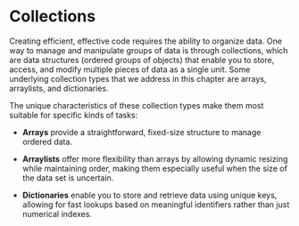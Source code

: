 # Collections
Creating efficient, effective code requires the ability to organize data. One way to manage and manipulate groups of data is through collections, which are data structures (ordered groups of objects) that enable you to store, access, and modify multiple pieces of data as a single unit. Some underlying collection types that we address in this chapter are arrays, arraylists, and dictionaries.

The unique characteristics of these collection types make them most suitable for specific kinds of tasks:
- **Arrays** provide a straightforward, fixed-size structure to manage ordered data. 

- **Arraylists** offer more flexibility than arrays by allowing dynamic resizing while maintaining order, making them especially useful when the size of the data set is uncertain. 

- **Dictionaries** enable you to store and retrieve data using unique keys, allowing for fast lookups based on meaningful identifiers rather than just numerical indexes.

